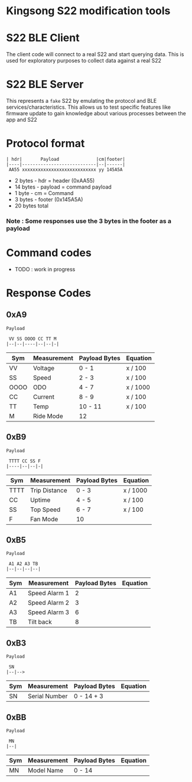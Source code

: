 # Kingsong S22 modification tools

# S22 BLE Client

The client code will connect to a real S22 and start querying data. This is used for exploratory purposes to collect data against a real S22

# S22 BLE Server

This represents a `fake` S22 by emulating the protocol and BLE services/characteristics. This allows us to test specific features like firmware update to gain knowledge about various processes between the app and S22

# Protocol format
```
| hdr|       Payload              |cm|footer|
|----|----------------------------|--|------|
 AA55 xxxxxxxxxxxxxxxxxxxxxxxxxxxx yy 145A5A
``` 

-  2 bytes - hdr = header (0xAA55)
- 14 bytes - payload = command payload
-  1 byte  - cm = Command
-  3 bytes - footer (0x145A5A)
- 20 bytes total
 
### Note : Some responses use the 3 bytes in the footer as a payload

# Command codes

- TODO : work in progress

# Response Codes

## 0xA9

```
Payload

 VV SS OOOO CC TT M
|--|--|----|--|--|-|
```

| Sym  | Measurement    | Payload Bytes | Equation |
|------|----------------|---------------|----------|
| VV   | Voltage        | 0 - 1         | x / 100  |
| SS   | Speed          | 2 - 3         | x / 100  |
| OOOO | ODO            | 4 - 7         | x / 1000 |
| CC   | Current        | 8 - 9         | x / 100  |
| TT   | Temp           | 10 - 11       | x / 100  |
| M    | Ride Mode      | 12            |          |

## 0xB9

```
Payload

 TTTT CC SS F
|----|--|--|-|
```

| Sym  | Measurement    | Payload Bytes | Equation |
|------|----------------|---------------|----------|
| TTTT | Trip Distance  | 0 - 3         | x / 1000 |
| CC   | Uptime         | 4 - 5         | x / 100  |
| SS   | Top Speed      | 6 - 7         | x / 100  |
| F    | Fan Mode       | 10            |          |

## 0xB5

```
Payload

 A1 A2 A3 TB
|--|--|--|--|
```

| Sym  | Measurement    | Payload Bytes | Equation |
|------|----------------|---------------|----------|
| A1   | Speed Alarm 1  |  2            |          |
| A2   | Speed Alarm 2  |  3            |          |
| A3   | Speed Alarm 3  |  6            |          |
| TB   | Tilt back      |  8            |          |


## 0xB3

```
Payload

 SN
|--|-->
```

| Sym  | Measurement    | Payload Bytes | Equation |
|------|----------------|---------------|----------|
| SN   | Serial Number  |  0 - 14 + 3   |          |

## 0xBB

```
Payload

 MN
|--|
```

| Sym  | Measurement    | Payload Bytes | Equation |
|------|----------------|---------------|----------|
| MN   | Model Name     |  0 - 14       |          |
